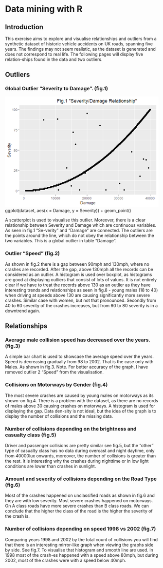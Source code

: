 # Data mining with R

## Introduction
This exercise aims to explore and visualise relationships and outliers from a synthetic dataset of historic vehicle accidents on UK roads, spanning five years. The findings may not seem realistic, as the dataset is generated and does not correspond to real life. The following pages will display five relation-ships found in the data and two outliers.

## Outliers
### Global Outlier “Severity to Damage”. (fig.1)
![fig1](/figs/fig1.png)
    ggplot(dataset, aes(x = Damage, y = Severity)) + geom_point()

A scatterplot is used to visualise this outlier. Moreover, there is a clear relationship between Severity and Damage which are continuous variables. As seen in fig.1 “Se-verity” and “Damage” are connected. The outliers are the points around the line, which do not obey the relationship between the two variables. This is a global outlier in table “Damage”.

### Outlier “Speed” (fig.2)
As shown in fig.2 there is a gap between 90mph and 130mph, where no crashes are recorded. After the gap, above 130mph all the records can be considered as an outlier. A histogram is used over boxplot, as histograms are good at displaying outliers that consist of lots of values. It is not entirely clear if we have to treat the records above 130 as an outlier as they have interesting trends and relationships as seen in fig.8 - young males (18 to 40) when driving at speeds above 130 are causing significantly more severe crashes. Similar case with women, but not that pronounced. Secondly from 40 to 60 severity of the crashes increases, but from 60 to 80 severity is in a downtrend again.


## Relationships

### Average male collision speed has decreased over the years. (fig.3)
A simple bar chart is used to showcase the average speed over the years. Speed is decreasing gradually from 98 to 2002. That is the case only with Males. As shown in fig.3. Note. For better accuracy of the graph, I have removed outlier 2 “Speed” from the visualisation.

### Collisions on Motorways by Gender (fig.4)
The most severe crashes are caused by young males on motorways as its shown-on fig.4. There is a problem with the dataset, as there are no records of males above 30 causing crashes on motorways. A histogram is used for displaying the gap. Data den-sity is not ideal, but the idea of the graph is to display the number of collisions and the missing data.

### Number of collisions depending on the brightness and casualty class (fig.5)
Driver and passenger collisions are pretty similar see fig.5, but the “other” type of casualty class has no data during overcast and night daytime, only from 40000lux onwards, moreover, the number of collisions is greater than the rest. It is interesting why the crashes during nighttime or in low light conditions are lower than crashes in sunlight.


### Amount and severity of collisions depending on the Road Type (fig.6)
Most of the crashes happened on unclassified roads as shown in fig.6 and they are with low severity. Most severe crashes happened on motorways. On A class roads have more severe crashes than B class roads. We can conclude that the higher the class of the road is the higher the severity of the crash is.

### Number of collisions depending on speed 1998 vs 2002 (fig.7)
Comparing years 1998 and 2002 by the total count of collisions you will find that there is an interesting mirror-like graph when viewing the graphs side by side. See fig.7. To visualise that histogram and smooth line are used. In 1998 most of the crash-es happened with a speed above 80mph, but during 2002, most of the crashes were with a speed below 40mph.


